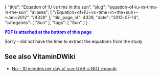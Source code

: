 {
    "title": "Equation of IU vs time in the sun",
    "slug": "equation-of-iu-vs-time-in-the-sun",
    "aliases": [
        "/Equation+of+IU+vs+time+in+the+sun+-+Jan+2012",
        "/4329"
    ],
    "tiki_page_id": 4329,
    "date": "2013-07-14",
    "categories": [
        "Sun"
    ],
    "tags": [
        "Sun"
    ]
}


**<span style="color:#00F;">PDF is attached at the bottom of this page</span>** 

Sorry - did not have the time to extract the equations from the study

## See also VitaminDWiki

* [No – 10 minutes per day of sun-UVB is NOT enough](/tags/no-10-minutes-per-day-of-sun-uvb-is-not-enough.html)